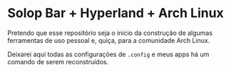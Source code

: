 # Solop Bar + Hyperland + Arch Linux

Pretendo que esse repositório seja o início da construção de algumas ferramentas de uso pessoal e, 
quiça, para a comunidade Arch Linux.

Deixarei aqui todas as configurações de `.config` e meus apps há um comando de serem reconstruídos.
